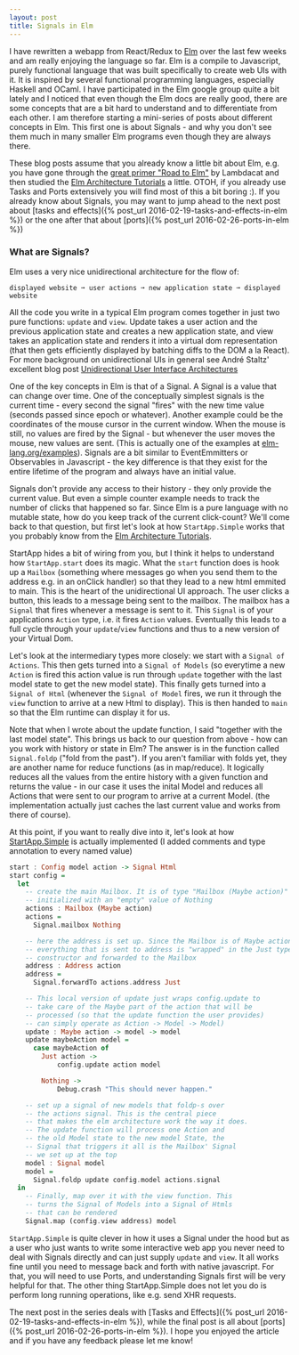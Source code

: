 ```yaml
---
layout: post
title: Signals in Elm
---
```

I have rewritten a webapp from React/Redux to [Elm](http://elm-lang.org/) over the last few weeks and am really enjoying the language so far. Elm is a compile to Javascript, purely functional language that was built specifically to create web UIs with it. It is inspired by several functional programming languages, especially Haskell and OCaml. I have participated in the Elm google group quite a bit lately and I noticed that even though the Elm docs are really good, there are some concepts that are a bit hard to understand and to differentiate from each other. I am therefore starting a mini-series of posts about different concepts in Elm. This first one is about Signals - and why you don't see them much in many smaller Elm programs even though they are always there.

These blog posts assume that you already know a little bit about Elm, e.g. you have gone through the [great primer "Road to Elm"](http://www.lambdacat.com/road-to-elm-index/) by Lambdacat and then studied the [Elm Architecture Tutorials](https://github.com/evancz/elm-architecture-tutorial) a little. OTOH, if you already use Tasks and Ports extensively you will find most of this a bit boring :). If you already know about Signals, you may want to jump ahead to the next post about [tasks and effects]({% post_url 2016-02-19-tasks-and-effects-in-elm %}) or the one after that about [ports]({% post_url 2016-02-26-ports-in-elm %})

### What are Signals?

Elm uses a very nice unidirectional architecture for the flow of:

```
displayed website ➞ user actions ➞ new application state ➞ displayed website
```

All the code you write in a typical Elm program comes together in just two pure functions: `update` and `view`. Update takes a user action and the previous application state and creates a new application state, and view takes an application state and renders it into a virtual dom representation (that then gets efficiently displayed by batching diffs to the DOM a la React). For more background on unidirectional UIs in general see André Staltz' excellent blog post [Unidirectional User Interface Architectures](http://staltz.com/unidirectional-user-interface-architectures.html)

One of the key concepts in Elm is that of a Signal. A Signal is a value that can change over time. One of the conceptually simplest signals is the current time - every second the signal "fires" with the new time value (seconds passed since epoch or whatever). Another example could be the coordinates of the mouse cursor in the current window. When the mouse is still, no values are fired by the Signal - but whenever the user moves the mouse, new values are sent. (This is actually one of the examples at [elm-lang.org/examples](http://elm-lang.org/examples/mouse-position)). Signals are a bit similar to EventEmmitters or Observables in Javascript - the key difference is that they exist for the entire lifetime of the program and always have an initial value.

Signals don't provide any access to their history - they only provide the current value. But even a simple counter example needs to track the number of clicks that happened so far. Since Elm is a pure language with no mutable state, how do you keep track of the current click-count? We'll come back to that question, but first let's look at how `StartApp.Simple` works that you probably know from the [Elm Architecture Tutorials](https://github.com/evancz/elm-architecture-tutorial).

StartApp hides a bit of wiring from you, but I think it helps to understand how `StartApp.start` does its magic. What the `start` function does is hook up a `Mailbox` (something where messages go when you send them to the address e.g. in an onClick handler) so that they lead to a new html emmited to main. This is the heart of the unidirectional UI approach. The user clicks a button, this leads to a message being sent to the mailbox. The mailbox has a `Signal` that fires whenever a message is sent to it. This `Signal` is of your applications `Action` type, i.e. it fires `Action` values. Eventually this leads to a full cycle through your `update`/`view` functions and thus to a new version of your Virtual Dom.

Let's look at the intermediary types more closely: we start with a `Signal of Actions`. This then gets turned into a `Signal of Models` (so everytime a new `Action` is fired this action value is run through `update` together with the last model state to get the new model state). This finally gets turned into a `Signal of Html` (whenever the `Signal of Model` fires, we run it through the `view` function to arrive at a new Html to display). This is then handed to `main` so that the Elm runtime can display it for us.

Note that when I wrote about the update function, I said "together with the last model state". This brings us back to our question from above - how can you work with history or state in Elm? The answer is in the function called `Signal.foldp` ("fold from the past"). If you aren't familiar with folds yet, they are another name for reduce functions (as in map/reduce). It logically reduces all the values from the entire history with a given function and returns the value - in our case it uses the inital Model and reduces all Actions that were sent to our program to arrive at a current Model. (the implementation actually just caches the last current value and works from there of course).

At this point, if you want to really dive into it, let's look at how [StartApp.Simple](https://github.com/evancz/start-app) is actually implemented (I added comments and type annotation to every named value)

```haskell
start : Config model action -> Signal Html
start config =
  let
    -- create the main Mailbox. It is of type "Mailbox (Maybe action)" and is
    -- initialized with an "empty" value of Nothing
    actions : Mailbox (Maybe action)
    actions =
      Signal.mailbox Nothing

    -- here the address is set up. Since the Mailbox is of Maybe action, 
    -- everything that is sent to address is "wrapped" in the Just type 
    -- constructor and forwarded to the Mailbox
    address : Address action
    address =
      Signal.forwardTo actions.address Just

    -- This local version of update just wraps config.update to 
    -- take care of the Maybe part of the action that will be
    -- processed (so that the update function the user provides)
    -- can simply operate as Action -> Model -> Model)
    update : Maybe action -> model -> model
    update maybeAction model =
      case maybeAction of
        Just action ->
            config.update action model

        Nothing ->
            Debug.crash "This should never happen."

    -- set up a signal of new models that foldp-s over
    -- the actions signal. This is the central piece
    -- that makes the elm architecture work the way it does.
    -- The update function will process one Action and
    -- the old Model state to the new model State, the 
    -- Signal that triggers it all is the Mailbox' Signal
    -- we set up at the top
    model : Signal model
    model =
      Signal.foldp update config.model actions.signal
  in
    -- Finally, map over it with the view function. This 
    -- turns the Signal of Models into a Signal of Htmls
    -- that can be rendered    
    Signal.map (config.view address) model
```

`StartApp.Simple` is quite clever in how it uses a Signal under the hood but as a user who just wants to write some interactive web app you never need to deal with Signals directly and can just supply `update` and `view`. It all works fine until you need to message back and forth with native javascript. For that, you will need to use Ports, and understanding Signals first will be very helpful for that. The other thing StartApp.Simple does not let you do is perform long running operations, like e.g. send XHR requests. 

The next post in the series deals with [Tasks and Effects]({% post_url 2016-02-19-tasks-and-effects-in-elm %}), while the final post is all about [ports]({% post_url 2016-02-26-ports-in-elm %}). I hope you enjoyed the article and if you have any feedback please let me know! 

